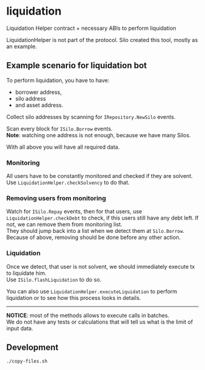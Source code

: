 # liquidation

Liquidation Helper contract + necessary ABIs to perform liquidation

LiquidationHelper is not part of the protocol. Silo created this tool, mostly as an example.


## Example scenario for liquidation bot

To perform liquidation, you have to have: 
- borrower address, 
- silo address 
- and asset address.

Collect silo addresses by scanning for `IRepository.NewSilo` events.

Scan every block for `ISilo.Borrow` events.  
**Note**: watching one address is not enough, because we have many Silos.

With all above you will have all required data.

### Monitoring

All users have to be constantly monitored and checked if they are solvent.
Use `LiquidationHelper.checkSolvency` to do that.

### Removing users from monitoring

Watch for `ISilo.Repay` events, then for that users, use `LiquidationHelper.checkDebt` to check,
if this users still have any debt left. If not, we can remove them from monitoring list.  
They should jump back into a list when we detect them at `Silo.Borrow`.
Because of above, removing should be done before any other action.

### Liquidation

Once we detect, that user is not solvent, we should immediately execute tx to liquidate him.  
Use `ISilo.flashLiquidation` to do so. 

You can also use `LiquidationHelper.executeLiquidation` to perform liquidation 
or to see how this process looks in details.

---

**NOTICE**: most of the methods allows to execute calls in batches.  
We do not have any tests or calculations that will tell us what is the limit of input data.


## Development

```shell
./copy-files.sh
```
